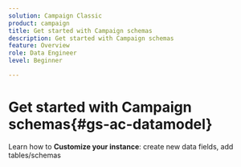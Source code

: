```yaml
---
solution: Campaign Classic
product: campaign
title: Get started with Campaign schemas
description: Get started with Campaign schemas
feature: Overview
role: Data Engineer
level: Beginner

---
```

# Get started with Campaign schemas{#gs-ac-datamodel}

Learn how to **Customize your instance**: create new data fields, add tables/schemas
